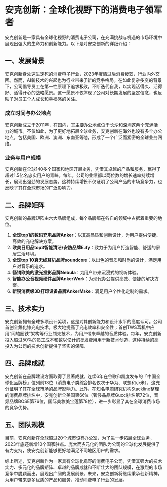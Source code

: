# 安克创新：全球化视野下的消费电子领军者
安克创新是一家具有全球化视野的消费电子公司，在充满挑战与机遇的市场环境中展现出强大的生命力和创新能力。以下是对安克创新的详细介绍：

## 一、发展背景
安克创新身处速生速死的消费电子行业，2023年疫情过后消费疲软，行业内外交困。然而，AI新技术的兴起也为行业带来了新的竞争格局。在如此复杂多变的背景下，公司倡导员工在第一性原理下追求极致，不断迭代自我，以实现活得久、活得好、活得开心的战略愿景。这一愿景不仅体现了公司对长期发展的坚定信念，也反映了对员工个人成长和幸福感的关注。

### 成立时间与办公地点
安克创新成立于2011年，在国内，其主要办公地点位于长沙和深圳这两个充满活力的城市。不仅如此，为了更好地拓展全球业务，安克创新在海外也设有多个办公地点，包括美国、欧洲、澳洲、东南亚等地，形成了一个广泛而紧密的全球业务网络。

### 业务与用户规模
安克创新在全球140多个国家和地区开展业务，凭借其卓越的产品和服务，赢得了超过1.5亿名忠实用户的青睐。每年，公司的业绩都以两位数的增长速率持续增长，展现出强劲的发展态势。这种持续增长不仅证明了公司产品的市场竞争力，也反映了其在全球市场的广泛影响力。

## 二、品牌矩阵
安克创新的品牌矩阵由六大品牌组成，每个品牌都在各自的领域中占据着重要的地位。
1. **全球top1的数码充电品牌Anker**：以其高品质和创新设计，为用户提供便捷、高效的充电解决方案。
2. **欧美日用品top3智能清洁/安防品牌Eufy**：致力于为用户打造智能、舒适的家居生活环境。
3. **全球top 10真无线耳机品牌soundcore**：以出色的音质和时尚的设计，满足用户对音乐的追求。
4. **畅销欧美的激光投影品牌Nebula**：为用户带来沉浸式的视听体验。
5. **智能办公音视频硬件品牌AnkerWork**：为现代办公提供高效、便捷的解决方案。
6. **新锐消费级3D打印设备品牌AnkerMake**：满足用户个性化定制的需求。

## 三、技术实力
安克创新拥有全球多项设计奖项，这是对其创新能力和设计水平的高度认可。公司首创全氮化镓充电技术，极大地提高了充电效率和安全性；首创TWS耳机中应用“同轴圈铁”架构等行业领先技术，为用户带来卓越的音质体验。每年，安克创新投入超过50%的员工成本和数以亿计的研发费用用于新技术创造，这种持续的高投入为公司的技术创新提供了坚实的保障。

## 四、品牌成就
安克创新在品牌建设方面取得了显著成就。连续6年在谷歌和凯度发布的「中国全球化品牌榜」位列前13位（消费电子类综合排名仅次于华为、联想和小米），这充分证明了其在全球市场的品牌影响力。此外，在知名电商研究机构Stackline整理的消费品牌排名中，安克创新全美国第66位（奢侈品品牌Gucci排名第72位，音频品牌BOSE第76位，国际美妆美宝莲第78位），进一步彰显了其在全球消费市场的竞争优势。

## 五、团队规模
目前，安克创新在全球超过20个城市设有办公室，为了进一步拓展全球业务，2023年底还新增10个国家驻点。庞大而多元化的团队为公司的全球化发展提供了有力支持，使安克创新能够更好地满足不同地区用户的需求。

综上所述，安克创新作为一家具有全球化视野的消费电子公司，凭借其强大的技术实力、多元化的品牌矩阵、卓越的品牌成就和不断壮大的团队规模，在激烈的市场竞争中脱颖而出，展现出广阔的发展前景。未来，安克创新将继续秉承创新精神，为用户带来更多优质的产品和服务，推动消费电子行业的发展。 